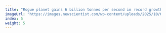 ```yaml
---
title: "Rogue planet gains 6 billion tonnes per second in record growth spurt"
imageUrl: "https://images.newscientist.com/wp-content/uploads/2025/10/01163119/SEI_268492983.jpg?width=788"
index: 5
weight: 5
---
```

